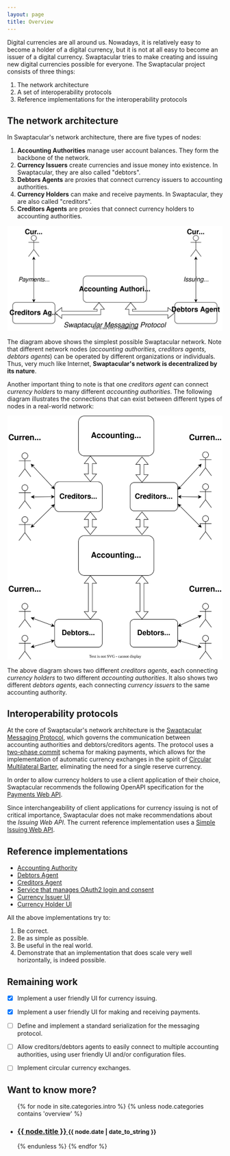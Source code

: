 ```yaml
---
layout: page
title: Overview
---
```


Digital currencies are all around us. Nowadays, it is relatively easy
to become a holder of a digital currency, but it is not at all easy to
become an issuer of a digital currency. Swaptacular tries to make
creating and issuing new digital currencies possible for everyone. The
Swaptacular project consists of three things:

1. The network architecture
2. A set of interoperability protocols
3. Reference implementations for the interoperability protocols


## The network architecture

In Swaptacular's network architecture, there are five types of nodes:

1. **Accounting Authorities** manage user account balances. They form
   the backbone of the network.
2. **Currency Issuers** create currencies and issue money into
   existence. In Swaptacular, they are also called "debtors".
3. **Debtors Agents** are proxies that connect currency issuers to
   accounting authorities.
4. **Currency Holders** can make and receive payments. In Swaptacular,
   they are also called "creditors".
5. **Creditors Agents** are proxies that connect currency holders to
   accounting authorities.

<div class="message">
  <img src="/public/diagrams/swpt_basic_network.svg" alt="Swaptacular Basic Network">
</div>

The diagram above shows the simplest possible Swaptacular
network. Note that different network nodes (*accounting authorities,
creditors agents, debtors agents*) can be operated by different
organizations or individuals. Thus, very much like Internet,
**Swaptacular's network is decentralized by its nature**.

Another important thing to note is that one *creditors agent* can
connect *currency holders* to many different *accounting
authorities*. The following diagram illustrates the connections that
can exist between different types of nodes in a real-world network:

<div class="message">
  <img src="/public/diagrams/swpt_complex_nework.svg" alt="Swaptacular Real-world Network">
</div>

The above diagram shows two different *creditors agents*, each
connecting *currency holders* to two different *accounting
authorities*. It also shows two different *debtors agents*, each
connecting *currency issuers* to the same accounting authority.


## Interoperability protocols

At the core of Swaptacular's network architecture is the [Swaptacular
Messaging
Protocol](https://epandurski.github.io/swaptacular/protocol.pdf),
which governs the communication between accounting authorities and
debtors/creditors agents. The protocol uses a [two-phase
commit](https://en.wikipedia.org/wiki/Two-phase_commit_protocol)
schema for making payments, which allows for the implementation of
automatic currency exchanges in the spirit of [Circular Multilateral
Barter](https://epandurski.github.io/swaptacular/cmb/cmb-general.pdf),
eliminating the need for a single reserve currency.

In order to allow currency holders to use a client application of
their choice, Swaptacular recommends the following OpenAPI
specification for the [Payments Web
API](https://epandurski.github.io/swaptacular/swpt_creditors/redoc.html).

Since interchangeability of client applications for currency issuing
is not of critical importance, Swaptacular does not make
recommendations about the *Issuing Web API*. The current reference
implementation uses a [Simple Issuing Web
API](https://epandurski.github.io/swaptacular/swpt_debtors/redoc.html).


## Reference implementations

* [Accounting Authority](https://github.com/epandurski/swpt_accounts)
* [Debtors Agent](https://github.com/epandurski/swpt_debtors)
* [Creditors Agent](https://github.com/epandurski/swpt_creditors)
* [Service that manages OAuth2 login and consent](https://github.com/epandurski/swpt_login)
* [Currency Issuer UI](https://github.com/epandurski/swpt_debtors_ui)
* [Currency Holder UI](https://github.com/epandurski/swpt_creditors_ui)

All the above implementations try to:

1. Be correct.
2. Be as simple as possible.
3. Be useful in the real world.
4. Demonstrate that an implementation that does scale very well
   horizontally, is indeed possible.


## Remaining work

- [x] Implement a user friendly UI for currency issuing.
- [x] Implement a user friendly UI for making and receiving payments.
- [ ] Define and implement a standard serialization for the messaging
  protocol.
- [ ] Allow creditors/debtors agents to easily connect to multiple
  accounting authorities, using user friendly UI and/or configuration
  files.
- [ ] Implement circular currency exchanges.


<div>
  <h2>Want to know more?</h2>
  <ul class="related-posts">
  {% for node in site.categories.intro %}
    {% unless node.categories contains 'overview' %}
      <li>
        <h3>
          <a href="{{ node.url }}">
            {{ node.title }}
          </a>
          <small>{{ node.date | date_to_string }}</small>
        </h3>
      </li>
    {% endunless %}
  {% endfor %}
  </ul>
</div>
